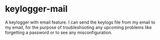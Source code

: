 # keylogger-mail
A keylogger with email feature.
I can send the keylogs file from my email to my email, for the purpose of troubleshooting any upcoming problems like forgetting a password
or to see any misconfiguration.
